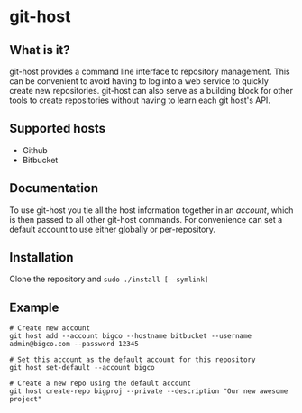 git-host
========

What is it?
-----------

git-host provides a command line interface to repository management. This can be convenient to avoid having to log into a web service to quickly create new repositories. git-host can also serve as a building block for other tools to create repositories without having to learn each git host's API. 

Supported hosts
---------------

* Github
* Bitbucket

Documentation
-------------

To use git-host you tie all the host information together in an *account*, which is then passed to all other git-host commands. For convenience can set a default account to use either globally or per-repository.

Installation
------------

Clone the repository and `sudo ./install [--symlink]`

Example
-------

	# Create new account
	git host add --account bigco --hostname bitbucket --username admin@bigco.com --password 12345

	# Set this account as the default account for this repository
	git host set-default --account bigco

	# Create a new repo using the default account
	git host create-repo bigproj --private --description "Our new awesome project"
